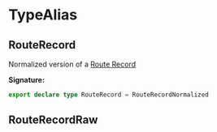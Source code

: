 # TypeAlias

## RouteRecord

Normalized version of a [Route Record](./vue-router-typealias#routerecord)

**Signature:**

```typescript
export declare type RouteRecord = RouteRecordNormalized
```

## RouteRecordRaw
